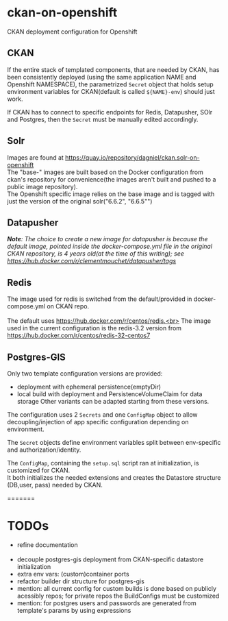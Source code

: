 # ckan-on-openshift
CKAN deployment configuration for Openshift

## CKAN 

If the entire stack of templated components, that are needed by CKAN, has been consistently deployed (using the same application NAME and Openshift NAMESPACE),
the parametrized `Secret` object that holds setup environment variables for CKAN(default is called `${NAME}-env`) should just work.

If CKAN has to connect to specific endpoints for Redis, Datapusher, SOlr and Postgres, then the `Secret` must be manually edited accordingly.

## Solr
Images are found at https://quay.io/repository/dagniel/ckan.solr-on-openshift<br>
The "base-" images are built based on the Docker configuration from ckan's repository for convenience(the images aren't built and pushed to a public image repository).<br>
The Openshift specific image relies on the base image and is tagged with just the version of the original solr("6.6.2", "6.6.5"")

## Datapusher


***Note**: The choice to create a new image for datapusher is because the default image, pointed inside the docker-compose.yml file
in the original CKAN repository, is 4 years old(at the time of this writing); see https://hub.docker.com/r/clementmouchet/datapusher/tags*

## Redis

The image used for redis is switched from the default/provided in docker-compose.yml on CKAN repo.<br><br>
The default uses https://hub.docker.com/r/centos/redis.<br>
The image used in the current configuration is the redis-3.2 version from https://hub.docker.com/r/centos/redis-32-centos7

## Postgres-GIS
Only two template configuration versions are provided: 
- deployment with ephemeral persistence(emptyDir)
- local build with deployment and PersistenceVolumeClaim for data storage
Other variants can be adapted starting from these versions.

The configuration uses 2 `Secrets` and one `ConfigMap` object to allow decoupling/injection
of app specific configuration depending on environment.

The `Secret` objects define environment variables split between env-specific and authorization/identity.

The `ConfigMap`, containing the `setup.sql` script ran at initialization, is customized for CKAN.<br>
It both initializes the needed extensions and creates the Datastore structure (DB,user, pass) needed by CKAN. 

=======

# TODOs
- refine documentation
<br><br>
- decouple postgres-gis deployment from CKAN-specific datastore initialization
- extra env vars: (custom)container ports
- refactor builder dir structure for postgres-gis
- mention: all current config for custom builds is done based on publicly acessibly repos; for private repos the BuildConfigs must be customized
- mention: for postgres users and passwords are generated from template's params by using expressions


